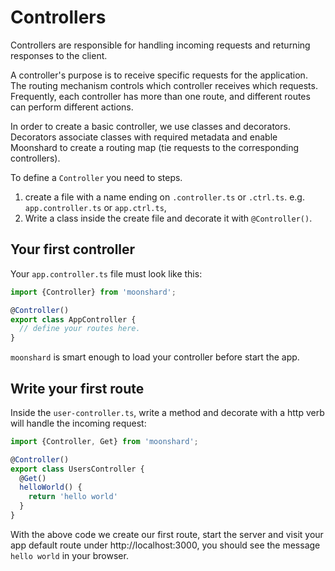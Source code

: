 # Controllers

Controllers are responsible for handling incoming requests and returning responses to the client.

A controller's purpose is to receive specific requests for the application. 
The routing mechanism controls which controller receives which requests. 
Frequently, each controller has more than one route, and different routes can perform different actions.

In order to create a basic controller, we use classes and decorators. 
Decorators associate classes with required metadata and enable Moonshard to create a routing map (tie requests to the corresponding controllers).


To define a `Controller` you need to steps.
1. create a file with a name ending on `.controller.ts` or `.ctrl.ts`. e.g. `app.controller.ts` or `app.ctrl.ts`,
2. Write a class inside the create file and decorate it with `@Controller()`.

## Your first controller

Your `app.controller.ts` file must look like this: 
```typescript
import {Controller} from 'moonshard';

@Controller()
export class AppController {
  // define your routes here.
}
```
`moonshard` is smart enough to load your controller before start the app.

## Write your first route

Inside the `user-controller.ts`, write a method and decorate with a http verb will handle the incoming request:

```typescript
import {Controller, Get} from 'moonshard';

@Controller()
export class UsersController {
  @Get()
  helloWorld() {
    return 'hello world'
  }
}
```

With the above code we create our first route, start the server and visit your app default route under http://localhost:3000,
you should see the message `hello world` in your browser.

